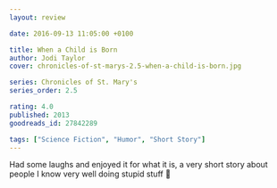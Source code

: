 ```yaml
---
layout: review

date: 2016-09-13 11:05:00 +0100

title: When a Child is Born
author: Jodi Taylor
cover: chronicles-of-st-marys-2.5-when-a-child-is-born.jpg

series: Chronicles of St. Mary's
series_order: 2.5

rating: 4.0
published: 2013
goodreads_id: 27842289

tags: ["Science Fiction", "Humor", "Short Story"]
---
```


Had some laughs and enjoyed it for what it is, a very short story about people I know very well doing stupid stuff 🙂
